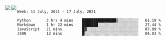 <a href="https://github.com/anuraghazra/github-readme-stats">
  <img align="left" src="https://github-readme-stats.vercel.app/api?username=Tanesan&count_private=true&show_icons=true" />
</a>
<a href="https://github.com/anuraghazra/github-readme-stats">
  <img align="left" src="https://github-readme-stats.vercel.app/api/top-langs/?username=Tanesan" />
</a>

<!--START_SECTION:waka-->
```text
Week: 11 July, 2021 - 17 July, 2021

Python       3 hrs 4 mins    ███████████████▒░░░░░░░░░   61.19 % 
Markdown     1 hr 22 mins    ███████░░░░░░░░░░░░░░░░░░   27.44 % 
JavaScript   21 mins         █▓░░░░░░░░░░░░░░░░░░░░░░░   07.09 % 
JSON         12 mins         █░░░░░░░░░░░░░░░░░░░░░░░░   04.03 % 
```
<!--END_SECTION:waka-->
